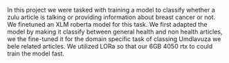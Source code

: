 In this project we were tasked with training a model to classify whether a zulu article is talking or providing information about breast cancer or not. We finetuned an XLM roberta model for this task. We first adapted the model by making
it classify between general health and non health articles, we the fine-tuned it for the domain specific task of classing Umdlavuza we bele related articles. We utilized LORa so that our 6GB 4050 rtx to could train the model fast.
